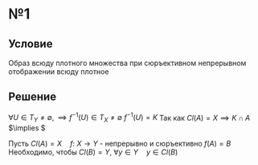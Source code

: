 # №1
## Условие
Образ всюду плотного множества при сюръективном непрерывном отображении всюду плотное
## Решение
$\forall U \in T_{Y}\neq \emptyset, \implies f^{-1}(U) \in T_{X} \neq \emptyset$
$f^{-1}(U) = K$
Так как $Cl(A) = X \implies K \cap A$
$\implies $



Пусть $Cl(A) = X \quad f:\ X \to Y$ - непрерывно и сюръективно
$f(A) = B$
Необходимо, чтобы $Cl(B) = Y$, $\forall y \in Y \quad y \in Cl(B)$



